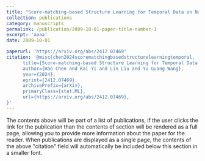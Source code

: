 ```yaml
---
title: "Score-matching-based Structure Learning for Temporal Data on Networks"
collection: publications
category: manuscripts
permalink: /publication/2009-10-01-paper-title-number-1
excerpt: 'aaaa'
date: 2009-10-01

paperurl: 'https://arxiv.org/abs/2412.07469'
citation: '@misc{chen2024scorematchingbasedstructurelearningtemporal,
      title={Score-matching-based Structure Learning for Temporal Data on Networks}, 
      author={Hao Chen and Kai Yi and Lin Liu and Yu Guang Wang},
      year={2024},
      eprint={2412.07469},
      archivePrefix={arXiv},
      primaryClass={stat.ML},
      url={https://arxiv.org/abs/2412.07469}, 
}'
---
```

The contents above will be part of a list of publications, if the user clicks the link for the publication than the contents of section will be rendered as a full page, allowing you to provide more information about the paper for the reader. When publications are displayed as a single page, the contents of the above "citation" field will automatically be included below this section in a smaller font.
